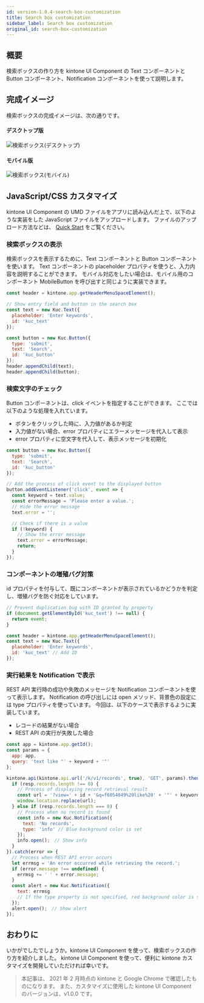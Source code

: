 ```yaml
---
id: version-1.0.4-search-box-customization
title: Search box customization
sidebar_label: Search box customization
original_id: search-box-customization
---
```


## 概要
検索ボックスの作り方を kintone UI Component の Text コンポーネントと Button コンポーネント、Notification コンポーネントを使って説明します。

## 完成イメージ
検索ボックスの完成イメージは、次の通りです。

#### デスクトップ版
![検索ボックス(デスクトップ)](assets/desktop_search_box.png)

#### モバイル版
![検索ボックス(モバイル)](assets/mobile_search_box.png)

## JavaScript/CSS カスタマイズ

kintone UI Component の UMD ファイルをアプリに読み込んだ上で、以下のような実装をした JavaScript ファイルをアップロードします。
ファイルのアップロード方法などは、 [Quick Start](../getting-started/quick-start.md) をご覧ください。

### 検索ボックスの表示

検索ボックスを表示するために、Text コンポーネントと Button コンポーネントを使います。
Text コンポーネントの placeholder プロパティを使うと、入力内容を説明することができます。
モバイル対応をしたい場合は、モバイル用のコンポーネント MobileButton を呼び出すと同じように実装できます。

```javascript
const header = kintone.app.getHeaderMenuSpaceElement();

// Show entry field and button in the search box
const text = new Kuc.Text({
  placeholder: 'Enter keywords',
  id: 'kuc_text'
});

const button = new Kuc.Button({
  type: 'submit',
  text: 'Search',
  id: 'kuc_button'
});
header.appendChild(text);
header.appendChild(button);
```

### 検索文字のチェック

Button コンポーネントは、click イベントを指定することができます。
ここでは以下のような処理を入れています。

- ボタンをクリックした時に、入力値があるか判定
- 入力値がない場合、error プロパティにエラーメッセージを代入して表示
- error プロパティに空文字を代入して、表示メッセージを初期化

```javascript
const button = new Kuc.Button({
  type: 'submit',
  text: 'Search',
  id: 'kuc_button'
});

// Add the process of click event to the displayed button
button.addEventListener('click', event => {
  const keyword = text.value;
  const errorMessage = 'Please enter a value.';
  // Hide the error message
  text.error = '';

  // Check if there is a value
  if (!keyword) {
    // Show the error message
    text.error = errorMessage;
    return;
  }
});
```

### コンポーネントの増殖バグ対策

id プロパティを付与して、既にコンポーネントが表示されているかどうかを判定し、増殖バグを防ぐ対応をしています。

```javascript
// Prevent duplication bug with ID granted by property
if (document.getElementById('kuc_text') !== null) {
  return event;
}

const header = kintone.app.getHeaderMenuSpaceElement();
const text = new Kuc.Text({
  placeholder: 'Enter keywords',
  id: 'kuc_text' // Add ID
});
```

### 実行結果を Notification で表示

REST API 実行時の成功や失敗のメッセージを Notification コンポーネントを使って表示します。
Notification の呼び出しには open メソッド、背景色の設定には type プロパティを使っています。
今回は、以下のケースで表示するように実装しています。

- レコードの結果がない場合
- REST API の実行が失敗した場合

```javascript
const app = kintone.app.getId();
const params = {
  app: app,
  query: 'text like "' + keyword + '"'
};

kintone.api(kintone.api.url('/k/v1/records', true), 'GET', params).then(resp => {
  if (resp.records.length !== 0) {
    // Process of displaying record retrieval result
    const url = '?view=' + id + '&q=f6054049%20like%20' + '"' + keyword + '"';
    window.location.replace(url);
  } else if (resp.records.length === 0) {
    // Process when no record is found
    const info = new Kuc.Notification({
      text: 'No records',
      type: 'info' // Blue background color is set
    });
    info.open();　// Show info
  }
}).catch(error => {
  // Process when REST API error occurs
  let errmsg = 'An error occurred while retrieving the record.';
  if (error.message !== undefined) {
    errmsg += ' ' + error.message;
  }
  const alert = new Kuc.Notification({
    text: errmsg
    // If the type property is not specified, red background color is set
  });
  alert.open();　// Show alert
});
```

## おわりに

いかがでしたでしょうか。kintone UI Component を使って、検索ボックスの作り方を紹介しました。
kintone UI Component を使って、便利に kintone カスタマイズを開発していただければ幸いです。

> 本記事は、 2021 年 2 月時点の kintone と Google Chrome で確認したものになります。
> また、カスタマイズに使用した kintone UI Component のバージョンは、v1.0.0 です。
